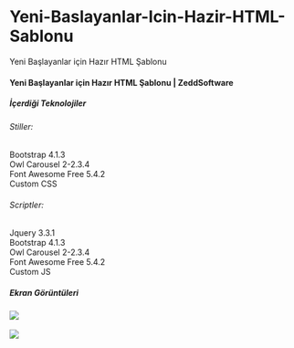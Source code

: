 # Yeni-Baslayanlar-Icin-Hazir-HTML-Sablonu
Yeni Başlayanlar için Hazır HTML Şablonu

<h4>Yeni Başlayanlar için Hazır HTML Şablonu | ZeddSoftware</h4>

<h5>İçerdiği Teknolojiler</h5>

<h6>Stiller:</h6>
Bootstrap 4.1.3 <br>
Owl Carousel 2-2.3.4 <br>
Font Awesome Free 5.4.2 <br>
Custom CSS <br>

<h6>Scriptler:</h6>
Jquery 3.3.1 <br>
Bootstrap 4.1.3 <br>
Owl Carousel 2-2.3.4 <br>
Font Awesome Free 5.4.2 <br>
Custom JS <br>

<h5>Ekran Görüntüleri</h5>
<img src="https://images2.imgbox.com/7f/58/HuZIBrjI_o.png"><br><br>
<img src="https://images2.imgbox.com/36/68/ol2tcvEZ_o.png"><br><br>

